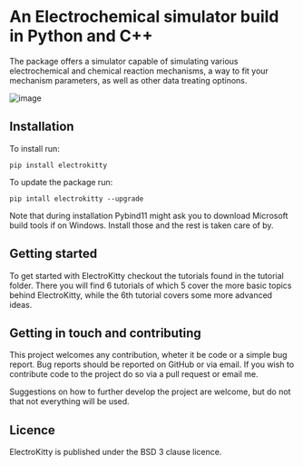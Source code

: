 # An Electrochemical simulator build in Python and C++

The package offers a simulator capable of simulating various electrochemical 
and chemical reaction mechanisms, a way to fit your mechanism parameters, as well as other 
data treating optinons.

![image](pics/layer1.png)

## Installation

To install run: 

`pip install electrokitty`

To update the package run:

`pip intall electrokitty --upgrade`

Note that during installation Pybind11 might ask you to download Microsoft build tools if on Windows.
Install those and the rest is taken care of by.

## Getting started

To get started with ElectroKitty checkout the tutorials found in the tutorial folder.
There you will find 6 tutorials of which 5 cover the more basic topics behind ElectroKitty, while 
the 6th tutorial covers some more advanced ideas. 

## Getting in touch and contributing

This project welcomes any contribution, wheter it be code or a simple bug report.
Bug reports should be reported on GitHub or via email. 
If you wish to contribute code to the project do so via a pull request or email me.

Suggestions on how to further develop the project are welcome, but do not that not everything will be used.

## Licence

ElectroKitty is published under the BSD 3 clause licence. 

